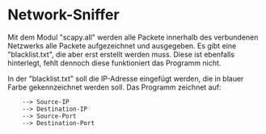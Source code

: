 # Network-Sniffer
Mit dem Modul "scapy.all" werden alle Packete innerhalb des verbundenen Netzwerks alle Packete aufgezeichnet und ausgegeben. Es gibt eine "blacklist.txt", die aber erst erstellt werden muss. Diese ist ebenfalls hinterlegt, fehlt dennoch diese funktioniert das Programm nicht.

In der "blacklist.txt" soll die IP-Adresse eingefügt werden, die in blauer Farbe gekennzeichnet werden soll. 
Das Programm zeichnet auf:


        --> Source-IP
        --> Destination-IP
        --> Source-Port
        --> Destination-Port
